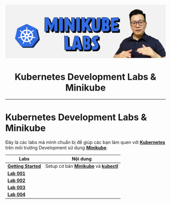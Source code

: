 <img src="./assets/banner.jpg">
<h1 align="center">Kubernetes Development Labs & Minikube</h1>

---

# Kubernetes Development Labs & Minikube

Đây là các labs mà mình chuẩn bị để giúp các bạn làm quen với **[Kubernetes](https://kubernetes.io/)** trên môi trường Development sử dụng **[Minikube](https://minikube.sigs.k8s.io/docs/)**.

| Labs                                                     | Nội dung                                                                                                                  |
| -------------------------------------------------------- | ------------------------------------------------------------------------------------------------------------------------- |
| **[Getting Started](docs/getting_started.md)**           | Setup cơ bản **[Minikube](https://minikube.sigs.k8s.io/docs/)** và **[kubectl](https://kubernetes.io/docs/tasks/tools/)** |
| **[Lab 001](labs/001-laravel-app-minikube)**             |                                                                                                                           |
| **[Lab 002](labs/002-laravel-app-minikube-helm-chart/)** |                                                                                                                           |
| **[Lab 003](labs/003-laravel-app-minikube-terraform/)**  |                                                                                                                           |
| **[Lab 004](labs/004-laravel-app-minikube-flux/)**       |                                                                                                                           |
